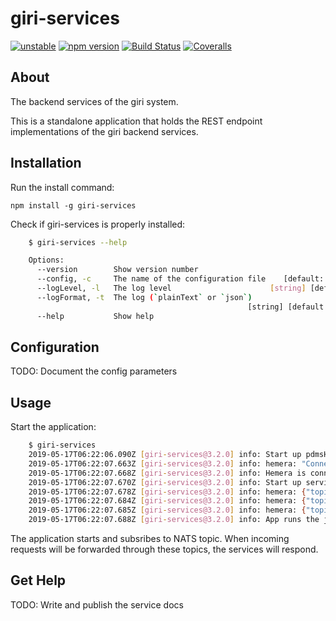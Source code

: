 giri-services
=============

[![unstable](http://badges.github.io/stability-badges/dist/unstable.svg)](http://github.com/badges/stability-badges)
[![npm version][npm-badge]][npm-url]
[![Build Status][travis-badge]][travis-url]
[![Coveralls][BadgeCoveralls]][Coveralls]

## About

The backend services of the giri system.

This is a standalone application that holds the REST endpoint implementations of the giri backend services.


## Installation

Run the install command:

    npm install -g giri-services

Check if giri-services is properly installed:

```bash
    $ giri-services --help

    Options:
      --version        Show version number                                 [boolean]
      --config, -c     The name of the configuration file    [default: "config.yml"]
      --logLevel, -l   The log level                      [string] [default: "info"]
      --logFormat, -t  The log (`plainText` or `json`)
                                                     [string] [default: "plainText"]
      --help           Show help                                           [boolean]
```

## Configuration

TODO: Document the config parameters

## Usage

Start the application:

```bash
    $ giri-services
    2019-05-17T06:22:06.090Z [giri-services@3.2.0] info: Start up pdmsHemera
    2019-05-17T06:22:07.663Z [giri-services@3.2.0] info: hemera: "Connected!"
    2019-05-17T06:22:07.668Z [giri-services@3.2.0] info: Hemera is connected
    2019-05-17T06:22:07.670Z [giri-services@3.2.0] info: Start up service adapter
    2019-05-17T06:22:07.678Z [giri-services@3.2.0] info: hemera: {"topic":"/systems","method":"get","uri":"/systems"}
    2019-05-17T06:22:07.684Z [giri-services@3.2.0] info: hemera: {"topic":"/systems","method":"post","uri":"/systems"}
    2019-05-17T06:22:07.685Z [giri-services@3.2.0] info: hemera: {"topic":"/systems","method":"delete","uri":"/systems"}
    2019-05-17T06:22:07.688Z [giri-services@3.2.0] info: App runs the jobs...
```

The application starts and subsribes to NATS topic. When incoming requests will be forwarded through these topics, the services will respond.

## Get Help

TODO: Write and publish the service docs


[npm-badge]: https://badge.fury.io/js/giri-services.svg
[npm-url]: https://badge.fury.io/js/giri-services
[travis-badge]: https://api.travis-ci.org/tombenke/giri-services.svg
[travis-url]: https://travis-ci.org/tombenke/giri-services
[Coveralls]: https://coveralls.io/github/tombenke/giri-services?branch=master
[BadgeCoveralls]: https://coveralls.io/repos/github/tombenke/giri-services/badge.svg?branch=master

